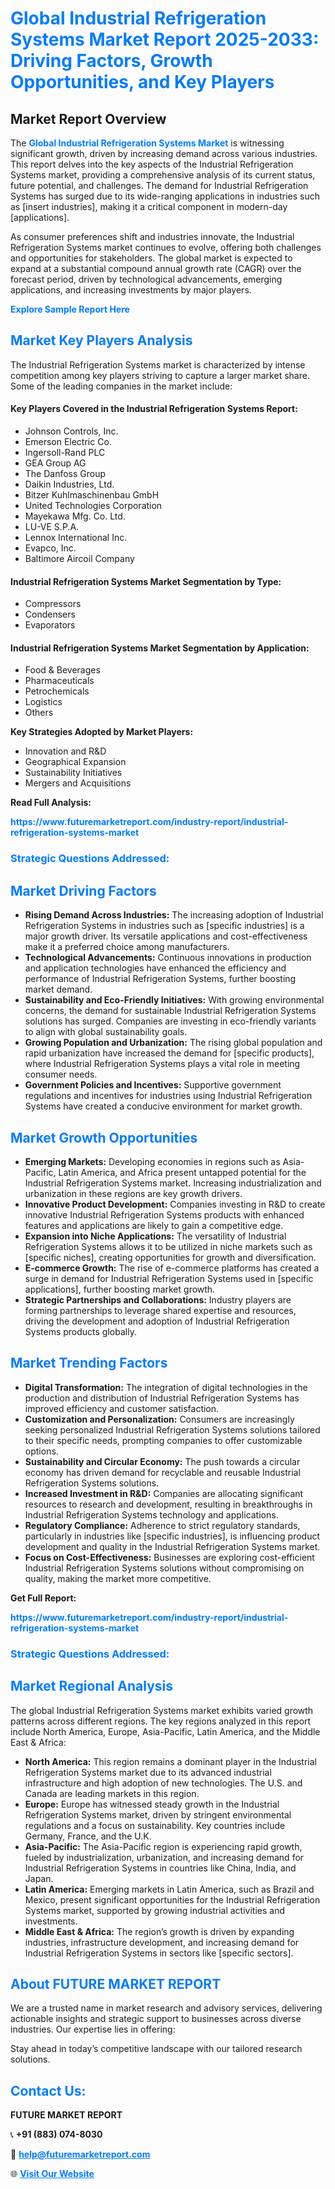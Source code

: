 <h1 style="color: #007BFF;">Global Industrial Refrigeration Systems Market Report 2025-2033: Driving Factors, Growth Opportunities, and Key Players</h1>

<section id="overview">
<h2>Market Report Overview</h2>
<p>The <a href="https://www.futuremarketreport.com/industry-report/industrial-refrigeration-systems-market" style="color: #007BFF; text-decoration: none;"><strong>Global Industrial Refrigeration Systems Market</strong></a> is witnessing significant growth, driven by increasing demand across various industries. This report delves into the key aspects of the Industrial Refrigeration Systems market, providing a comprehensive analysis of its current status, future potential, and challenges. The demand for Industrial Refrigeration Systems has surged due to its wide-ranging applications in industries such as [insert industries], making it a critical component in modern-day [applications].</p>
<p>As consumer preferences shift and industries innovate, the Industrial Refrigeration Systems market continues to evolve, offering both challenges and opportunities for stakeholders. The global market is expected to expand at a substantial compound annual growth rate (CAGR) over the forecast period, driven by technological advancements, emerging applications, and increasing investments by major players.</p>
</section>

<section id="overview">
<p><a href="https://www.futuremarketreport.com/request-sample/reportId=57643" style="color: #007BFF; text-decoration: none;"><strong>Explore Sample Report Here</strong></a></p>
</section>

<section id="key-players">
<h2 style="color: #007BFF;">Market Key Players Analysis</h2>
<p>The Industrial Refrigeration Systems market is characterized by intense competition among key players striving to capture a larger market share. Some of the leading companies in the market include:</p>
<h4>Key Players Covered in the Industrial Refrigeration Systems Report:</h4>
<ul><li>Johnson Controls, Inc.</li><li>Emerson Electric Co.</li><li>Ingersoll-Rand PLC</li><li>GEA Group AG</li><li>The Danfoss Group</li><li>Daikin Industries, Ltd.</li><li>Bitzer Kuhlmaschinenbau GmbH</li><li>United Technologies Corporation</li><li>Mayekawa Mfg. Co. Ltd.</li><li>LU-VE S.P.A.</li><li>Lennox International Inc.</li><li>Evapco, Inc.</li><li>Baltimore Aircoil Company</li></ul>
<h4>Industrial Refrigeration Systems Market Segmentation by Type:</h4>
<ul><li>Compressors</li><li>Condensers</li><li>Evaporators</li></ul>

<h4>Industrial Refrigeration Systems Market Segmentation by Application:</h4>
<ul><li>Food &amp; Beverages</li><li>Pharmaceuticals</li><li>Petrochemicals</li><li>Logistics</li><li>Others</li></ul>
<p><strong>Key Strategies Adopted by Market Players:</strong></p>
<ul>
<li>Innovation and R&D</li>
<li>Geographical Expansion</li>
<li>Sustainability Initiatives</li>
<li>Mergers and Acquisitions</li>
</ul>
</section>

<section>
<p><strong>Read Full Analysis: </strong></p><a href="https://www.futuremarketreport.com/industry-report/industrial-refrigeration-systems-market" style="color: #007BFF; text-decoration: none;"><strong>https://www.futuremarketreport.com/industry-report/industrial-refrigeration-systems-market</strong></a>
<h3 style="color: #007BFF;">Strategic Questions Addressed:</h3>
</section>

<section id="driving-factors">
<h2 style="color: #007BFF;">Market Driving Factors</h2>
<ul>
<li><strong>Rising Demand Across Industries:</strong> The increasing adoption of Industrial Refrigeration Systems in industries such as [specific industries] is a major growth driver. Its versatile applications and cost-effectiveness make it a preferred choice among manufacturers.</li>
<li><strong>Technological Advancements:</strong> Continuous innovations in production and application technologies have enhanced the efficiency and performance of Industrial Refrigeration Systems, further boosting market demand.</li>
<li><strong>Sustainability and Eco-Friendly Initiatives:</strong> With growing environmental concerns, the demand for sustainable Industrial Refrigeration Systems solutions has surged. Companies are investing in eco-friendly variants to align with global sustainability goals.</li>
<li><strong>Growing Population and Urbanization:</strong> The rising global population and rapid urbanization have increased the demand for [specific products], where Industrial Refrigeration Systems plays a vital role in meeting consumer needs.</li>
<li><strong>Government Policies and Incentives:</strong> Supportive government regulations and incentives for industries using Industrial Refrigeration Systems have created a conducive environment for market growth.</li>
</ul>
</section>

<section id="growth-opportunities">
<h2 style="color: #007BFF;">Market Growth Opportunities</h2>
<ul>
<li><strong>Emerging Markets:</strong> Developing economies in regions such as Asia-Pacific, Latin America, and Africa present untapped potential for the Industrial Refrigeration Systems market. Increasing industrialization and urbanization in these regions are key growth drivers.</li>
<li><strong>Innovative Product Development:</strong> Companies investing in R&D to create innovative Industrial Refrigeration Systems products with enhanced features and applications are likely to gain a competitive edge.</li>
<li><strong>Expansion into Niche Applications:</strong> The versatility of Industrial Refrigeration Systems allows it to be utilized in niche markets such as [specific niches], creating opportunities for growth and diversification.</li>
<li><strong>E-commerce Growth:</strong> The rise of e-commerce platforms has created a surge in demand for Industrial Refrigeration Systems used in [specific applications], further boosting market growth.</li>
<li><strong>Strategic Partnerships and Collaborations:</strong> Industry players are forming partnerships to leverage shared expertise and resources, driving the development and adoption of Industrial Refrigeration Systems products globally.</li>
</ul>
</section>

<section id="trending-factors">
<h2 style="color: #007BFF;">Market Trending Factors</h2>
<ul>
<li><strong>Digital Transformation:</strong> The integration of digital technologies in the production and distribution of Industrial Refrigeration Systems has improved efficiency and customer satisfaction.</li>
<li><strong>Customization and Personalization:</strong> Consumers are increasingly seeking personalized Industrial Refrigeration Systems solutions tailored to their specific needs, prompting companies to offer customizable options.</li>
<li><strong>Sustainability and Circular Economy:</strong> The push towards a circular economy has driven demand for recyclable and reusable Industrial Refrigeration Systems solutions.</li>
<li><strong>Increased Investment in R&D:</strong> Companies are allocating significant resources to research and development, resulting in breakthroughs in Industrial Refrigeration Systems technology and applications.</li>
<li><strong>Regulatory Compliance:</strong> Adherence to strict regulatory standards, particularly in industries like [specific industries], is influencing product development and quality in the Industrial Refrigeration Systems market.</li>
<li><strong>Focus on Cost-Effectiveness:</strong> Businesses are exploring cost-efficient Industrial Refrigeration Systems solutions without compromising on quality, making the market more competitive.</li>
</ul>
</section>

<section>
<p><strong>Get Full Report: </strong></p><a href="https://www.futuremarketreport.com/industry-report/industrial-refrigeration-systems-market" style="color: #007BFF; text-decoration: none;"><strong>https://www.futuremarketreport.com/industry-report/industrial-refrigeration-systems-market</strong></a>
<h3 style="color: #007BFF;">Strategic Questions Addressed:</h3>
</section>


<section id="regional-analysis">
<h2 style="color: #007BFF;">Market Regional Analysis</h2>
<p>The global Industrial Refrigeration Systems market exhibits varied growth patterns across different regions. The key regions analyzed in this report include North America, Europe, Asia-Pacific, Latin America, and the Middle East & Africa:</p>
<ul>
<li><strong>North America:</strong> This region remains a dominant player in the Industrial Refrigeration Systems market due to its advanced industrial infrastructure and high adoption of new technologies. The U.S. and Canada are leading markets in this region.</li>
<li><strong>Europe:</strong> Europe has witnessed steady growth in the Industrial Refrigeration Systems market, driven by stringent environmental regulations and a focus on sustainability. Key countries include Germany, France, and the U.K.</li>
<li><strong>Asia-Pacific:</strong> The Asia-Pacific region is experiencing rapid growth, fueled by industrialization, urbanization, and increasing demand for Industrial Refrigeration Systems in countries like China, India, and Japan.</li>
<li><strong>Latin America:</strong> Emerging markets in Latin America, such as Brazil and Mexico, present significant opportunities for the Industrial Refrigeration Systems market, supported by growing industrial activities and investments.</li>
<li><strong>Middle East & Africa:</strong> The region’s growth is driven by expanding industries, infrastructure development, and increasing demand for Industrial Refrigeration Systems in sectors like [specific sectors].</li>
</ul>
</section>

<footer>
<h2 style="color: #007BFF;">About FUTURE MARKET REPORT</h2>
<p>We are a trusted name in market research and advisory services, delivering actionable insights and strategic support to businesses across diverse industries. Our expertise lies in offering:</p>

<p>Stay ahead in today’s competitive landscape with our tailored research solutions.</p>

<h2 style="color: #007BFF;">Contact Us:</h2>
<p><strong>FUTURE MARKET REPORT</strong></p>
<p>📞 <strong>+91 (883) 074-8030</strong></p>
<p>📧 <strong><a href="mailto:help@futuremarketreport.com" style="color: #007BFF;">help@futuremarketreport.com</a></strong></p>
<p>🌐 <strong><a href="https://www.futuremarketreport.com/" style="color: #007BFF;">Visit Our Website</a></strong></p>
</footer>